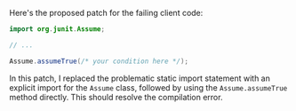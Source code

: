 Here's the proposed patch for the failing client code:
```java
import org.junit.Assume;

// ...

Assume.assumeTrue(/* your condition here */);
```
In this patch, I replaced the problematic static import statement with an explicit import for the `Assume` class, followed by using the `Assume.assumeTrue` method directly. This should resolve the compilation error.